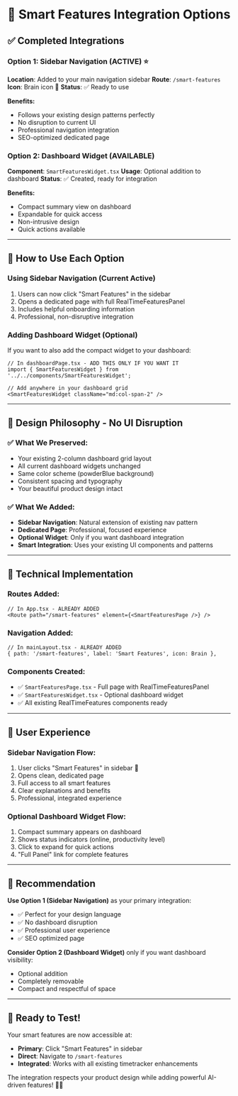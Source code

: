 # 🎯 Smart Features Integration Options

## ✅ **Completed Integrations**

### **Option 1: Sidebar Navigation (ACTIVE) ⭐**

**Location**: Added to your main navigation sidebar
**Route**: `/smart-features`
**Icon**: Brain icon 🧠
**Status**: ✅ Ready to use

**Benefits:**

- Follows your existing design patterns perfectly
- No disruption to current UI
- Professional navigation integration
- SEO-optimized dedicated page

### **Option 2: Dashboard Widget (AVAILABLE)**

**Component**: `SmartFeaturesWidget.tsx`
**Usage**: Optional addition to dashboard
**Status**: ✅ Created, ready for integration

**Benefits:**

- Compact summary view on dashboard
- Expandable for quick access
- Non-intrusive design
- Quick actions available

---

## 🚀 **How to Use Each Option**

### **Using Sidebar Navigation (Current Active)**

1. Users can now click "Smart Features" in the sidebar
2. Opens a dedicated page with full RealTimeFeaturesPanel
3. Includes helpful onboarding information
4. Professional, non-disruptive integration

### **Adding Dashboard Widget (Optional)**

If you want to also add the compact widget to your dashboard:

```tsx
// In dashboardPage.tsx - ADD THIS ONLY IF YOU WANT IT
import { SmartFeaturesWidget } from '../../components/SmartFeaturesWidget';

// Add anywhere in your dashboard grid
<SmartFeaturesWidget className="md:col-span-2" />
```

---

## 🎨 **Design Philosophy - No UI Disruption**

### **✅ What We Preserved:**

- Your existing 2-column dashboard grid layout
- All current dashboard widgets unchanged
- Same color scheme (powderBlue background)
- Consistent spacing and typography
- Your beautiful product design intact

### **✅ What We Added:**

- **Sidebar Navigation**: Natural extension of existing nav pattern
- **Dedicated Page**: Professional, focused experience
- **Optional Widget**: Only if you want dashboard integration
- **Smart Integration**: Uses your existing UI components and patterns

---

## 🔧 **Technical Implementation**

### **Routes Added:**

```tsx
// In App.tsx - ALREADY ADDED
<Route path="/smart-features" element={<SmartFeaturesPage />} />
```

### **Navigation Added:**

```tsx
// In mainLayout.tsx - ALREADY ADDED
{ path: '/smart-features', label: 'Smart Features', icon: Brain },
```

### **Components Created:**

- ✅ `SmartFeaturesPage.tsx` - Full page with RealTimeFeaturesPanel
- ✅ `SmartFeaturesWidget.tsx` - Optional dashboard widget
- ✅ All existing RealTimeFeatures components ready

---

## 📱 **User Experience**

### **Sidebar Navigation Flow:**

1. User clicks "Smart Features" in sidebar 🧠
2. Opens clean, dedicated page
3. Full access to all smart features
4. Clear explanations and benefits
5. Professional, integrated experience

### **Optional Dashboard Widget Flow:**

1. Compact summary appears on dashboard
2. Shows status indicators (online, productivity level)
3. Click to expand for quick actions
4. "Full Panel" link for complete features

---

## 🎯 **Recommendation**

**Use Option 1 (Sidebar Navigation)** as your primary integration:

- ✅ Perfect for your design language
- ✅ No dashboard disruption
- ✅ Professional user experience
- ✅ SEO optimized page

**Consider Option 2 (Dashboard Widget)** only if you want dashboard visibility:

- Optional addition
- Completely removable
- Compact and respectful of space

---

## 🚀 **Ready to Test!**

Your smart features are now accessible at:

- **Primary**: Click "Smart Features" in sidebar
- **Direct**: Navigate to `/smart-features`
- **Integrated**: Works with all existing timetracker enhancements

The integration respects your product design while adding powerful AI-driven features! 🎨✨
